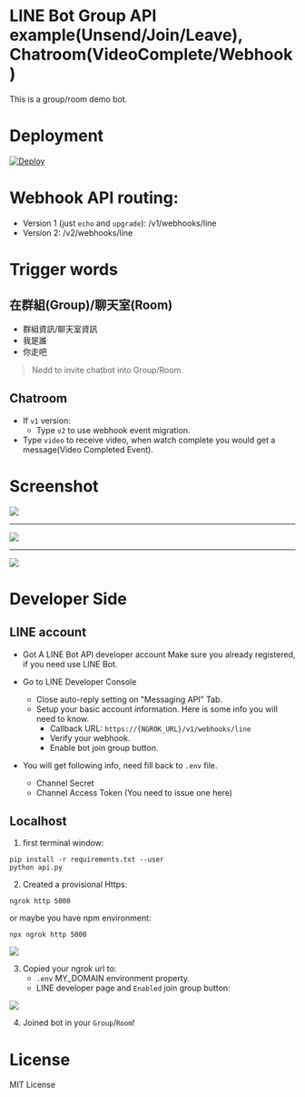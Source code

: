 # LINE Bot Group API example(Unsend/Join/Leave), Chatroom(VideoComplete/Webhook)

This is a group/room demo bot.


# Deployment

[![Deploy](https://www.herokucdn.com/deploy/button.svg)](https://heroku.com/deploy)

# Webhook API routing:

- Version 1 (just `echo` and `upgrade`): /v1/webhooks/line
- Version 2: /v2/webhooks/line

# Trigger words

## 在群組(Group)/聊天室(Room)

- 群組資訊/聊天室資訊
- 我是誰
- 你走吧

> Nedd to invite chatbot into Group/Room.

## Chatroom

- If `v1` version:
  - Type `v2` to use webhook event migration.
- Type `video` to receive video, when watch complete you would get a message(Video Completed Event).

# Screenshot

![](https://i.imgur.com/4rMMe7Pm.png)

---

![](https://i.imgur.com/fBGAqpmm.png)

---

![](https://i.imgur.com/jFipsAJm.png)

# Developer Side

## LINE account

- Got A LINE Bot API developer account
  Make sure you already registered, if you need use LINE Bot.

- Go to LINE Developer Console
  - Close auto-reply setting on "Messaging API" Tab.
  - Setup your basic account information. Here is some info you will need to know.
    - Callback URL: `https://{NGROK_URL}/v1/webhooks/line`
    - Verify your webhook.
    - Enable bot join group button.
- You will get following info, need fill back to `.env` file.
  - Channel Secret
  - Channel Access Token (You need to issue one here)

## Localhost

1. first terminal window:

```
pip install -r requirements.txt --user
python api.py
```

2. Created a provisional Https:

```
ngrok http 5000
```

or maybe you have npm environment:

```
npx ngrok http 5000
```

![](https://i.imgur.com/azVdG8j.png)

3. Copied your ngrok url to:
   - `.env` MY_DOMAIN environment property.
   - LINE developer page and `Enabled` join group button:

![](https://i.imgur.com/8jU9CMM.png)

4. Joined bot in your `Group`/`Room`!

# License

MIT License
